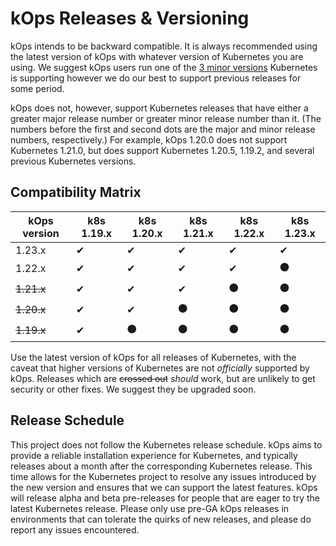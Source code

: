 
# kOps Releases & Versioning

kOps intends to be backward compatible.  It is always recommended using the
latest version of kOps with whatever version of Kubernetes you are using.  We suggest
kOps users run one of the [3 minor versions](https://kubernetes.io/releases/version-skew-policy/#supported-versions) Kubernetes is supporting however we
do our best to support previous releases for some period.

kOps does not, however, support Kubernetes releases that have either a greater major
release number or greater minor release number than it.
(The numbers before the first and second dots are the major and minor release numbers, respectively.)
For example, kOps 1.20.0 does not support Kubernetes 1.21.0, but does
support Kubernetes 1.20.5, 1.19.2, and several previous Kubernetes versions.

## Compatibility Matrix

| kOps version  | k8s 1.19.x | k8s 1.20.x | k8s 1.21.x | k8s 1.22.x | k8s 1.23.x |
|---------------|------------|------------|------------|------------|------------|
| 1.23.x        | ✔          | ✔          | ✔          | ✔          | ✔          |
| 1.22.x        | ✔          | ✔          | ✔          | ✔          | ⚫         |
| ~~1.21.x~~    | ✔          | ✔          | ✔          | ⚫         | ⚫         |
| ~~1.20.x~~    | ✔          | ✔          | ⚫         | ⚫         | ⚫         |
| ~~1.19.x~~    | ✔          | ⚫         | ⚫         | ⚫         | ⚫         |


Use the latest version of kOps for all releases of Kubernetes, with the caveat
that higher versions of Kubernetes are not _officially_ supported by kOps.
Releases which are ~~crossed out~~ _should_ work, but are unlikely to get security or other fixes.
We suggest they be upgraded soon.

## Release Schedule

This project does not follow the Kubernetes release schedule. kOps aims to
provide a reliable installation experience for Kubernetes, and typically
releases about a month after the corresponding Kubernetes release. This time
allows for the Kubernetes project to resolve any issues introduced by the new
version and ensures that we can support the latest features. kOps will release
alpha and beta pre-releases for people that are eager to try the latest
Kubernetes release.  Please only use pre-GA kOps releases in environments that
can tolerate the quirks of new releases, and please do report any issues
encountered.
